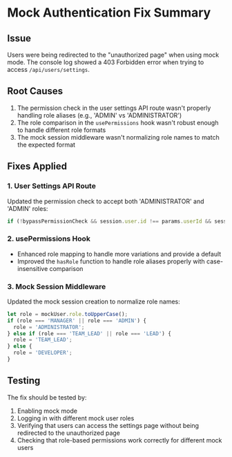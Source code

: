 # Mock Authentication Fix Summary

## Issue
Users were being redirected to the "unauthorized page" when using mock mode. The console log showed a 403 Forbidden error when trying to access `/api/users/settings`.

## Root Causes
1. The permission check in the user settings API route wasn't properly handling role aliases (e.g., 'ADMIN' vs 'ADMINISTRATOR')
2. The role comparison in the `usePermissions` hook wasn't robust enough to handle different role formats
3. The mock session middleware wasn't normalizing role names to match the expected format

## Fixes Applied

### 1. User Settings API Route
Updated the permission check to accept both 'ADMINISTRATOR' and 'ADMIN' roles:
```typescript
if (!bypassPermissionCheck && session.user.id !== params.userId && session.user.role !== 'ADMINISTRATOR' && session.user.role !== 'ADMIN') {
```

### 2. usePermissions Hook
- Enhanced role mapping to handle more variations and provide a default
- Improved the `hasRole` function to handle role aliases properly with case-insensitive comparison

### 3. Mock Session Middleware
Updated the mock session creation to normalize role names:
```typescript
let role = mockUser.role.toUpperCase();
if (role === 'MANAGER' || role === 'ADMIN') {
  role = 'ADMINISTRATOR';
} else if (role === 'TEAM_LEAD' || role === 'LEAD') {
  role = 'TEAM_LEAD';
} else {
  role = 'DEVELOPER';
}
```

## Testing
The fix should be tested by:
1. Enabling mock mode
2. Logging in with different mock user roles
3. Verifying that users can access the settings page without being redirected to the unauthorized page
4. Checking that role-based permissions work correctly for different mock users